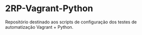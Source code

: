 # 2RP-Vagrant-Python
Repositório destinado aos scripts de configuração dos testes de automatização Vagrant + Python.
